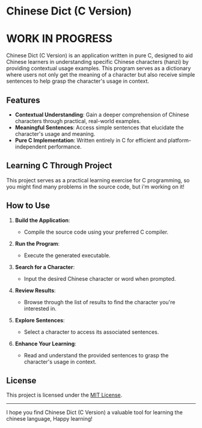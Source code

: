 # Chinese Dict (C Version)
# WORK IN PROGRESS
Chinese Dict (C Version) is an application written in pure C, designed to aid Chinese learners in understanding specific Chinese characters (hanzi) by providing contextual usage examples. This program serves as a dictionary where users not only get the meaning of a character but also receive simple sentences to help grasp the character's usage in context.

## Features

- **Contextual Understanding**: Gain a deeper comprehension of Chinese characters through practical, real-world examples.
- **Meaningful Sentences**: Access simple sentences that elucidate the character's usage and meaning.
- **Pure C Implementation**: Written entirely in C for efficient and platform-independent performance.

## Learning C Through Project

This project serves as a practical learning exercise for C programming, so you might find many problems in the source code, but i'm working on it!

## How to Use

1. **Build the Application**:
   - Compile the source code using your preferred C compiler.

2. **Run the Program**:
   - Execute the generated executable.

3. **Search for a Character**:
   - Input the desired Chinese character or word when prompted.

4. **Review Results**:
   - Browse through the list of results to find the character you're interested in.

5. **Explore Sentences**:
   - Select a character to access its associated sentences.

6. **Enhance Your Learning**:
   - Read and understand the provided sentences to grasp the character's usage in context.

## License

This project is licensed under the [MIT License](LICENSE).

---

I hope you find Chinese Dict (C Version) a valuable tool for learning the chinese language, Happy learning!
